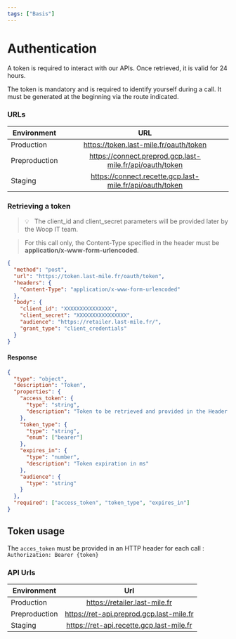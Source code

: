 ```yaml
---
tags: ["Basis"]
---
```


# Authentication

A token is required to interact with our APIs. Once retrieved, it is valid for 24 hours.

The token is mandatory and is required to identify yourself during a call. It must be generated at the beginning via the route indicated.

### URLs

| Environment   |                            URL                             |
| ------------- | :--------------------------------------------------------: |
| Production    |          <https://token.last-mile.fr/oauth/token>          |
| Preproduction | <https://connect.preprod.gcp.last-mile.fr/api/oauth/token> |
| Staging       | <https://connect.recette.gcp.last-mile.fr/api/oauth/token> |

### Retrieving a token

<!-- theme: info -->

> 💡 &nbsp; The client_id and client_secret parameters will be provided later by the Woop IT team.

<!-- theme: danger -->

> For this call only, the Content-Type specified in the header must be **application/x-www-form-urlencoded**.

```json http
{
  "method": "post",
  "url": "https://token.last-mile.fr/oauth/token",
  "headers": {
    "Content-Type": "application/x-www-form-urlencoded"
  },
  "body": {
    "client_id": "XXXXXXXXXXXXXXX",
    "client_secret": "XXXXXXXXXXXXXXXX",
    "audience": "https://retailer.last-mile.fr/",
    "grant_type": "client_credentials"
  }
}
```

#### Response

```json json_schema
{
  "type": "object",
  "description": "Token",
  "properties": {
    "access_token": {
      "type": "string",
      "description": "Token to be retrieved and provided in the Header Authorisation"
    },
    "token_type": {
      "type": "string",
      "enum": ["bearer"]
    },
    "expires_in": {
      "type": "number",
      "description": "Token expiration in ms"
    },
    "audience": {
      "type": "string"
    }
  },
  "required": ["access_token", "token_type", "expires_in"]
}
```

## Token usage

The `acces_token` must be provided in an HTTP header for each call : `Authorization: Bearer {token}`

### API Urls

| Environment   |                    Url                     |
| ------------- | :----------------------------------------: |
| Production    |      <https://retailer.last-mile.fr>       |
| Preproduction | <https://ret-api.preprod.gcp.last-mile.fr> |
| Staging       | <https://ret-api.recette.gcp.last-mile.fr> |
